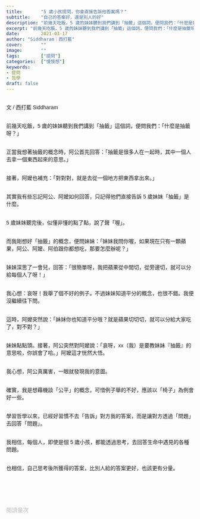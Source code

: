 ```yaml
---
title:       "5 歲小孩提問，你會直接告訴他答案嗎？"
subtitle:    "自己的答案好，還是別人的好"
description: "前幾天吃飯，5 歲的妹妹聽到我們講到「抽籤」這個詞，便問我們：「什麼是抽籤呀？」..."
excerpt: "前幾天吃飯，5 歲的妹妹聽到我們講到「抽籤」這個詞，便問我們：「什麼是抽籤呀？」..."
date:        2021-03-17
author: "Siddharam｜西打藍"
cover:       ""
image:       ""
tags:        ["提問"]
categories:  ["慢慢想"]
keywords:
- 提問
- 哲學
draft: false
---
```


<article style="font-family: 'Noto Sans TC', '微軟正黑體', sans-serif; font-weight: 300;">

<br>文 / 西打藍 Siddharam<br><br>

前幾天吃飯，5 歲的妹妹聽到我們講到「抽籤」這個詞，便問我們：「什麼是抽籤呀？」<br><br>

正當我想著抽籤的概念時，阿公首先回答：「抽籤是很多人在一起時，其中一個人去拿一個東西起來的意思。」<br><br>

接著，阿嬤也補充：「對對對，就是去從一個地方把東西拿出來。」<br><br>

其實我有些忘記阿公、阿嬤如何回答，只記得他們直接告訴 5 歲妹妹「抽籤」是什麼。<br><br>

5 歲妹妹聽完後，似懂非懂的點了點，說了聲「喔」。<br><br>

而我剛想好「抽籤」的概念，便問妹妹：「妹妹我問你喔，如果現在只有一顆蘋果，阿公、阿嬤、阿伯跟你都想吃，那要怎麼辦呢？」<br><br>

妹妹深思了一會兒，回答：「很簡單呀，我把蘋果從中間切，從旁邊切，就可以分給每個人了呀！」<br><br>

我心想：哀呀！我舉了個不好的例子。不過妹妹知道平分的概念，也很不錯。我便沒繼續往下問。<br><br>

這時，阿嬤突然說：「妹妹你也知道平分哦？就是蘋果切切切，就可以分給大家吃了，對不對？」<br><br>

妹妹點點頭。接著，阿公突然對阿嬤說：「哀呀，xx（我）是要教妹妹『抽籤』的意思啦，你誤會了哈。」阿嬤這才恍然大悟。<br><br>

我心想，阿公真厲害，一眼就發現我的意圖。<br><br>

確實，我是想藉機談「公平」的概念，可惜例子舉的不好，應該以「椅子」為例會好一些。<br><br>

學習哲學以來，已經好習慣不去「告訴」對方我的答案，而是讓對方透過「問題」去回答「問題」。<br><br>

我相信，每個人，即使是個 5 歲小孩，都能透過思考，去回答生命中遇見的各種問題。<br><br>

也相信，自己思考後所獲得的答案，比別人給的答案更好，也該更有分量。<br><br>


<br><br><br>

</article>

<div style="color: #bfbfbf; font-size: 15px;" id="busuanzi_container_page_pv">
  閱讀量<span id="busuanzi_value_page_pv"></span>次
</div>

<script src="../../js/post.js"></script>




